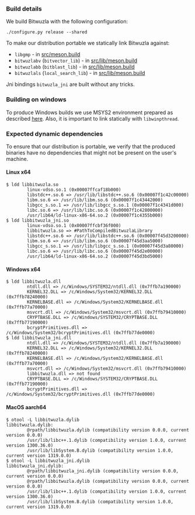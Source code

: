 ### Build details

We build Bitwuzla with the following configuration:
```shell
./configure.py release --shared
```
To make our distribution portable we statically link Bitwuzla against:
* `libgmp` - in [src/meson.build](https://github.com/dee-tree/bitwuzla/blob/main/src/meson.build)
* `bitwuzlabv` (`bitvector_lib`) - in [src/lib/meson.build](https://github.com/dee-tree/bitwuzla/blob/main/src/lib/meson.build)
* `bitwuzlabb` (`bitblast_lib`) - in [src/lib/meson.build](https://github.com/dee-tree/bitwuzla/blob/main/src/lib/meson.build)
* `bitwuzlals` (`local_search_lib`) - in [src/lib/meson.build](https://github.com/dee-tree/bitwuzla/blob/main/src/lib/meson.build)

Jni bindings `bitwuzla_jni` are built without any tricks.

### Building on windows
To produce Windows builds we use MSYS2 environment prepared as described [here](https://github.com/aytey/bitwuzla/blob/refreshed_windows_instructions/docs/building_on_windows.rst).
Also, it is important to link statically with `libwinpthread`.

### Expected dynamic dependencies
To ensure that our distribution is portable, we verify that the produced binaries have no dependencies that might not be present on the user's machine. 

#### Linux x64
```shell
$ ldd libbitwuzla.so 
        linux-vdso.so.1 (0x00007ffcaf18b000)
        libstdc++.so.6 => /usr/lib/libstdc++.so.6 (0x00007f1c42c00000)
        libm.so.6 => /usr/lib/libm.so.6 (0x00007f1c43442000)
        libgcc_s.so.1 => /usr/lib/libgcc_s.so.1 (0x00007f1c4341d000)
        libc.so.6 => /usr/lib/libc.so.6 (0x00007f1c42800000)
        /usr/lib64/ld-linux-x86-64.so.2 (0x00007f1c4355b000)
$ ldd libbitwuzla_jni.so 
        linux-vdso.so.1 (0x00007ffcbf36f000)
        libbitwuzla.so => #PathToCompiledBitwuzlaLibrary
        libstdc++.so.6 => /usr/lib/libstdc++.so.6 (0x00007f45d3200000)
        libm.so.6 => /usr/lib/libm.so.6 (0x00007f45d3aa5000)
        libgcc_s.so.1 => /usr/lib/libgcc_s.so.1 (0x00007f45d3a80000)
        libc.so.6 => /usr/lib/libc.so.6 (0x00007f45d2e00000)
        /usr/lib64/ld-linux-x86-64.so.2 (0x00007f45d3bd5000)
```

#### Windows x64
```shell
$ ldd libbitwuzla.dll
        ntdll.dll => /c/Windows/SYSTEM32/ntdll.dll (0x7ffb7a190000)
        KERNEL32.DLL => /c/Windows/System32/KERNEL32.DLL (0x7ffb78240000)
        KERNELBASE.dll => /c/Windows/System32/KERNELBASE.dll (0x7ffb77a70000)
        msvcrt.dll => /c/Windows/System32/msvcrt.dll (0x7ffb79410000)
        CRYPTBASE.DLL => /c/Windows/SYSTEM32/CRYPTBASE.DLL (0x7ffb77190000)
        bcryptPrimitives.dll => /c/Windows/System32/bcryptPrimitives.dll (0x7ffb77de0000)
$ ldd libbitwuzla_jni.dll
        ntdll.dll => /c/Windows/SYSTEM32/ntdll.dll (0x7ffb7a190000)
        KERNEL32.DLL => /c/Windows/System32/KERNEL32.DLL (0x7ffb78240000)
        KERNELBASE.dll => /c/Windows/System32/KERNELBASE.dll (0x7ffb77a70000)
        msvcrt.dll => /c/Windows/System32/msvcrt.dll (0x7ffb79410000)
        libbitwuzla.dll => not found
        CRYPTBASE.DLL => /c/Windows/SYSTEM32/CRYPTBASE.DLL (0x7ffb77190000)
        bcryptPrimitives.dll => /c/Windows/System32/bcryptPrimitives.dll (0x7ffb77de0000)
```

#### MacOS aarch64
```shell
$ otool -L libbitwuzla.dylib    
libbitwuzla.dylib:
        @rpath/libbitwuzla.dylib (compatibility version 0.0.0, current version 0.0.0)
        /usr/lib/libc++.1.dylib (compatibility version 1.0.0, current version 1300.36.0)
        /usr/lib/libSystem.B.dylib (compatibility version 1.0.0, current version 1319.0.0)
$ otool -L libbitwuzla_jni.dylib 
libbitwuzla_jni.dylib:
        @rpath/libbitwuzla_jni.dylib (compatibility version 0.0.0, current version 0.0.0)
        @rpath/libbitwuzla.dylib (compatibility version 0.0.0, current version 0.0.0)
        /usr/lib/libc++.1.dylib (compatibility version 1.0.0, current version 1300.36.0)
        /usr/lib/libSystem.B.dylib (compatibility version 1.0.0, current version 1319.0.0)
```
